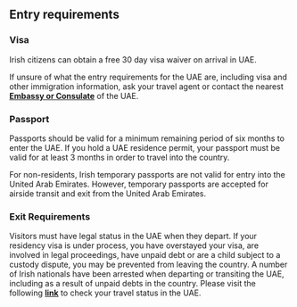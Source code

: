## Entry requirements

### **Visa**

Irish citizens can obtain a free 30 day visa waiver on arrival in UAE.

If unsure of what the entry requirements for the UAE are, including visa and other immigration information, ask your travel agent or contact the nearest [**Embassy or Consulate**](https://www.ireland.ie/en/dfa/embassies-in-ireland/) of the UAE.

### **Passport**

Passports should be valid for a minimum remaining period of six months to enter the UAE. If you hold a UAE residence permit, your passport must be valid for at least 3 months in order to travel into the country.

For non-residents, Irish temporary passports are not valid for entry into the United Arab Emirates. However, temporary passports are accepted for airside transit and exit from the United Arab Emirates.

### **Exit Requirements**

Visitors must have legal status in the UAE when they depart. If your residency visa is under process, you have overstayed your visa, are involved in legal proceedings, have unpaid debt or are a child subject to a custody dispute, you may be prevented from leaving the country. A number of Irish nationals have been arrested when departing or transiting the UAE, including as a result of unpaid debts in the country. Please visit the following [**link**](https://u.ae/en/information-and-services/passports-and-traveling/preliminary-checks/check-if-you-have-a-travel-ban) to check your travel status in the UAE.